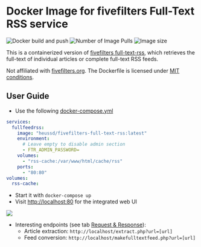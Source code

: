 # Docker Image for fivefilters Full-Text RSS service

![Docker build and push](https://github.com/heussd/fivefilters-full-text-rss-docker/workflows/Docker%20build%20and%20push/badge.svg)
![Number of Image Pulls](https://img.shields.io/docker/pulls/heussd/fivefilters-full-text-rss)
![Image size](https://img.shields.io/docker/image-size/heussd/fivefilters-full-text-rss/latest)

This is a containerized version of [fivefilters full-text-rss](https://www.fivefilters.org/full-text-rss/), which retrieves the full-text of individual articles or complete full-text RSS feeds.

Not affiliated with [fivefilters.org](http://fivefilters.org/). The Dockerfile is licensed under [MIT conditions](LICENSE).


## User Guide

- Use the following [docker-compose.yml](docker-compose.yml) 

```yaml
services:
  fullfeedrss:
    image: "heussd/fivefilters-full-text-rss:latest"
    environment:
      # Leave empty to disable admin section
      - FTR_ADMIN_PASSWORD=
    volumes:
      - "rss-cache:/var/www/html/cache/rss"
    ports:
      - "80:80"
volumes:
  rss-cache:
```

- Start it with `docker-compose up`
- Visit [http://localhost:80](http://localhost:80) for the integrated web UI

![](webui.png)

- Interesting endpoints (see tab [Request & Response](http://localhost/#request)):
	- Article extraction: `http://localhost/extract.php?url=[url]`
	- Feed conversion: `http://localhost/makefulltextfeed.php?url=[url]`
